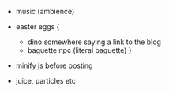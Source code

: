 * music (ambience)

* easter eggs {
	* dino somewhere saying a link to the blog
	* baguette npc (literal baguette)
}

* minify js before posting
* juice, particles etc